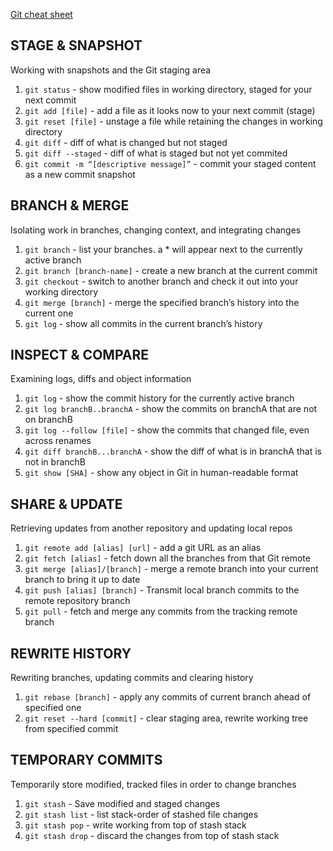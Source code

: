 [Git cheat sheet](https://education.github.com/git-cheat-sheet-education.pdf)

## STAGE & SNAPSHOT
Working with snapshots and the Git staging area
1. `git status` - show modified files in working directory, staged for your next commit
2. `git add [file]` - add a file as it looks now to your next commit (stage)
3. `git reset [file]` - unstage a file while retaining the changes in working directory
4. `git diff` - diff of what is changed but not staged
5. `git diff --staged` -  diff of what is staged but not yet commited
6. `git commit -m “[descriptive message]”` - commit your staged content as a new commit snapshot

## BRANCH & MERGE
Isolating work in branches, changing context, and integrating changes
1. `git branch` - list your branches. a * will appear next to the currently active branch
2. `git branch [branch-name]` - create a new branch at the current commit
3. `git checkout` - switch to another branch and check it out into your working directory
4. `git merge [branch]` - merge the specified branch’s history into the current one
5. `git log` - show all commits in the current branch’s history

## INSPECT & COMPARE
Examining logs, diffs and object information
1. `git log` - show the commit history for the currently active branch
2. `git log branchB..branchA` - show the commits on branchA that are not on branchB
3. `git log --follow [file]` - show the commits that changed file, even across renames
4. `git diff branchB...branchA` - show the diff of what is in branchA that is not in branchB
5. `git show [SHA]` - show any object in Git in human-readable format

## SHARE & UPDATE
Retrieving updates from another repository and updating local repos
1. `git remote add [alias] [url]` - add a git URL as an alias
2. `git fetch [alias]` - fetch down all the branches from that Git remote
3. `git merge [alias]/[branch]` - merge a remote branch into your current branch to bring it up to date
4. `git push [alias] [branch]` - Transmit local branch commits to the remote repository branch
5. `git pull` - fetch and merge any commits from the tracking remote branch

## REWRITE HISTORY
Rewriting branches, updating commits and clearing history
1. `git rebase [branch]` - apply any commits of current branch ahead of specified one
2. `git reset --hard [commit]` - clear staging area, rewrite working tree from specified commit

## TEMPORARY COMMITS
Temporarily store modified, tracked files in order to change branches
1. `git stash` - Save modified and staged changes
2. `git stash list` - list stack-order of stashed file changes
3. `git stash pop` - write working from top of stash stack
4. `git stash drop` - discard the changes from top of stash stack